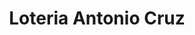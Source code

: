 ---
title: "Loteria Antonio Cruz"
url: /santiago/loteria-antonio-cruz-av-nunez-de-cacerez/
shop: Lotterie
---